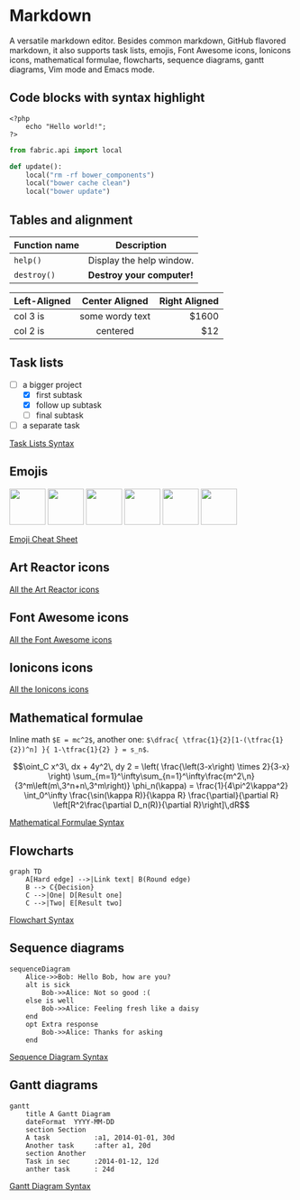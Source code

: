 # Markdown

A versatile markdown editor. Besides common markdown, GitHub flavored markdown, it also supports task lists, emojis, Font Awesome icons, Ionicons icons, mathematical formulae, flowcharts, sequence diagrams, gantt diagrams, Vim mode and Emacs mode.




## Code blocks with syntax highlight

    <?php
        echo "Hello world!";
    ?>

```python
from fabric.api import local

def update():
    local("rm -rf bower_components")
    local("bower cache clean")
    local("bower update")
```


## Tables and alignment

Function name | Description
------------- | -----------
`help()`      | Display the help window.
`destroy()`   | **Destroy your computer!**

| Left-Aligned  | Center Aligned  | Right Aligned |
| :------------ |:---------------:| -----:|
| col 3 is      | some wordy text | $1600 |
| col 2 is      | centered        |   $12 |


## Task lists

- [ ] a bigger project
  - [x] first subtask
  - [x] follow up subtask
  - [ ] final subtask
- [ ] a separate task

[Task Lists Syntax](https://help.github.com/articles/writing-on-github/#task-lists)


## Emojis

<img src="/lib/emoji-icons/smile.png" width="64"/>
<img src="/lib/emoji-icons/whale.png" width="64"/>
<img src="/lib/emoji-icons/santa.png" width="64"/>
<img src="/lib/emoji-icons/panda_face.png" width="64"/>
<img src="/lib/emoji-icons/dog.png" width="64"/>
<img src="/lib/emoji-icons/truck.png" width="64"/>

[Emoji Cheat Sheet](http://www.emoji-cheat-sheet.com/)


## Art Reactor icons

<i class="ar ar-drumstick" style="font-size: 64px;"></i>
<i class="ar ar-poached-egg" style="font-size: 64px;"></i>
<i class="ar ar-hamburger" style="font-size: 64px;"></i>
<i class="ar ar-juice" style="font-size: 64px;"></i>
<i class="ar ar-coffee" style="font-size: 64px;"></i>
<i class="ar ar-strawberry" style="font-size: 64px;"></i>
<i class="ar ar-clock" style="font-size:64px;"/></i>

[All the Art Reactor icons](http://chinakids.github.io/Art-Reactor/dome/index.html)

## Font Awesome icons

<i class="fa fa-cloud" style="font-size: 64px;"></i>
<i class="fa fa-flag" style="font-size: 64px;"></i>
<i class="fa fa-car" style="font-size: 64px;"></i>
<i class="fa fa-truck" style="font-size: 64px;"></i>
<i class="fa fa-heart" style="font-size: 64px;"></i>
<i class="fa fa-dollar" style="font-size: 64px;"></i>

[All the Font Awesome icons](http://fontawesome.io/icons/)


## Ionicons icons

<i class="icon ion-beer" style="font-size: 88px;"></i>
<i class="icon ion-key" style="font-size: 88px;"></i>
<i class="icon ion-locked" style="font-size: 88px;"></i>
<i class="icon ion-location" style="font-size: 88px;"></i>
<i class="icon ion-plane" style="font-size: 88px;"></i>
<i class="icon ion-ios-eye" style="font-size: 88px;"></i>

[All the Ionicons icons](http://ionicons.com/)


## Mathematical formulae

Inline math `$E = mc^2$`, another one: `$\dfrac{ \tfrac{1}{2}[1-(\tfrac{1}{2})^n] }{ 1-\tfrac{1}{2} } = s_n$`.

```math
\oint_C x^3\, dx + 4y^2\, dy

2 = \left(
 \frac{\left(3-x\right) \times 2}{3-x}
 \right)

\sum_{m=1}^\infty\sum_{n=1}^\infty\frac{m^2\,n}
 {3^m\left(m\,3^n+n\,3^m\right)}

\phi_n(\kappa) =
 \frac{1}{4\pi^2\kappa^2} \int_0^\infty
 \frac{\sin(\kappa R)}{\kappa R}
 \frac{\partial}{\partial R}
 \left[R^2\frac{\partial D_n(R)}{\partial R}\right]\,dR
```

[Mathematical Formulae Syntax](http://meta.wikimedia.org/wiki/Help:Displaying_a_formula)


## Flowcharts

```
graph TD
    A[Hard edge] -->|Link text| B(Round edge)
    B --> C{Decision}
    C -->|One| D[Result one]
    C -->|Two| E[Result two]
```

[Flowchart Syntax](http://knsv.github.io/mermaid/flowchart.html)


## Sequence diagrams

```
sequenceDiagram
    Alice->>Bob: Hello Bob, how are you?
    alt is sick
        Bob->>Alice: Not so good :(
    else is well
        Bob->>Alice: Feeling fresh like a daisy
    end
    opt Extra response
        Bob->>Alice: Thanks for asking
    end
```

[Sequence Diagram Syntax](http://knsv.github.io/mermaid/sequenceDiagram.html)


## Gantt diagrams

```
gantt
    title A Gantt Diagram
    dateFormat  YYYY-MM-DD
    section Section
    A task           :a1, 2014-01-01, 30d
    Another task     :after a1, 20d
    section Another
    Task in sec      :2014-01-12, 12d
    anther task      : 24d
```

[Gantt Diagram Syntax](http://knsv.github.io/mermaid/gantt.html)
